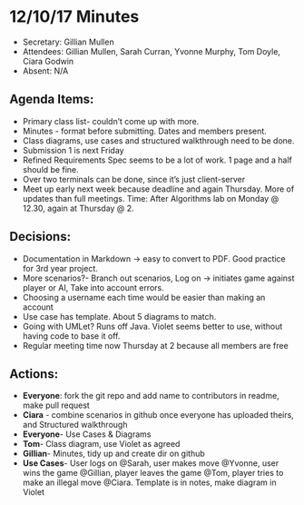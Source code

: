 # 12/10/17 Minutes

* Secretary: Gillian Mullen
* Attendees: Gillian Mullen, Sarah Curran, Yvonne Murphy, Tom Doyle, Ciara Godwin
* Absent: N/A


## Agenda Items:
* Primary class list- couldn’t come up with more.
* Minutes - format before submitting. Dates and members present.
* Class diagrams, use cases and structured walkthrough need to be done.
* Submission 1 is next Friday
* Refined Requirements Spec seems to be a lot of work. 1 page and a half should be fine.
* Over two terminals can be done, since it’s just client-server
* Meet up early next week because deadline and again Thursday. More of updates than full meetings. Time: After Algorithms lab on Monday @ 12.30, again at Thursday @ 2.


## Decisions:
* Documentation in Markdown -> easy to convert to PDF. Good practice for 3rd year project.
* More scenarios?- Branch out scenarios, Log on -> initiates game against player or AI, Take into account errors.
* Choosing a username each time would be easier than making an account
* Use case has template. About 5 diagrams to match.
* Going with UMLet? Runs off Java. Violet seems better to use, without having code to base it off.
* Regular meeting time now Thursday at 2 because all members are free


## Actions:
* **Everyone**: fork the git repo and add name to contributors in readme, make pull request
* **Ciara** - combine scenarios in github once everyone has uploaded theirs, and Structured walkthrough
* **Everyone**- Use Cases & Diagrams
* **Tom**- Class diagram, use Violet as agreed
* **Gillian**- Minutes, tidy up and create dir on github
* **Use Cases**- User logs on @Sarah, user makes move @Yvonne, user wins the game @Gillian, player leaves the game @Tom, player tries to make an illegal move @Ciara. Template is in notes, make diagram in Violet
